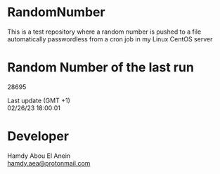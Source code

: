 # RandomNumber    
This is a test repository where a random number is pushed to a file automatically passwordless from a cron job in my Linux CentOS server    
# Random Number of the last run   
28695
      
Last update (GMT +1)    
02/26/23 18:00:01
# Developer    
Hamdy Abou El Anein   
hamdy.aea@protonmail.com
